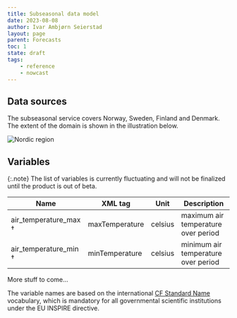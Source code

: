 ```yaml
---
title: Subseasonal data model
date: 2023-08-08
author: Ivar Ambjørn Seierstad
layout: page
parent: Forecasts
toc: 1
state: draft
tags:
    - reference
    - nowcast
---
```


## Data sources

The subseasonal service covers Norway, Sweden, Finland and Denmark. The extent
of the domain is shown in the illustration below.

![Nordic region](../assets/nordic.png)

## Variables

{:.note}
The list of variables is currently fluctuating and will not be finalized until
the product is out of beta.

|Name|XML tag|Unit|Description|
|-----|----|------|-----|
|air_temperature_max †|maxTemperature|celsius| maximum air temperature over period |
|air_temperature_min †|minTemperature|celsius| minimum air temperature over period |

More stuff to come...

The variable names are based on the international [CF Standard Name](https://cfconventions.org/Data/cf-standard-names/29/build/cf-standard-name-table.html) vocabulary, which is mandatory for all governmental scientific institutions under the EU INSPIRE directive.
